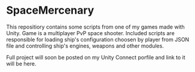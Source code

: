 # SpaceMercenary
This repositiory contains some scripts from one of my games made with Unity. Game is a multiplayer PvP space shooter.
Included scripts are responsible for loading ship's configuration choosen by player from JSON file and controlling ship's engines, weapons and other modules.

Full project will soon be posted on my Unity Connect porfile and link to it will be here.
